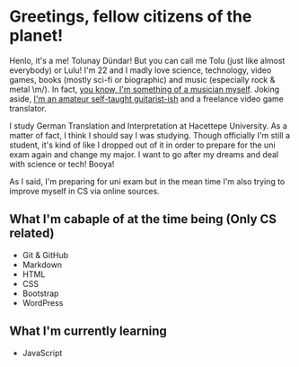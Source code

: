 # Greetings, fellow citizens of the planet!

Henlo, it's a me! Tolunay Dündar! But you can call me Tolu (just like almost everybody) or Lulu!
I'm 22 and I madly love science, technology, video games, books (mostly sci-fi or biographic) and music (especially rock & metal \m/). In fact, [you know, I'm something of a musician myself](https://www.youtube.com/watch?v=D_oTxsHK5d8). Joking aside, [I'm an amateur self-taught guitarist-ish](https://www.youtube.com/watch?v=jticyp_3V48&feature=youtu.be) and a freelance video game translator.

I study German Translation and Interpretation at Hacettepe University. As a matter of fact, I think I should say I was studying. Though officially I'm still a student, it's kind of like I dropped out of it in order to prepare for the uni exam again and change my major. I want to go after my dreams and deal with science or tech! Booya!

As I said, I'm preparing for uni exam but in the mean time I'm also trying to improve myself in CS via online sources.

What I'm cabaple of at the time being (Only CS related)
---
- Git & GitHub
- Markdown
- HTML
- CSS
- Bootstrap
- WordPress

What I'm currently learning
---
- JavaScript
